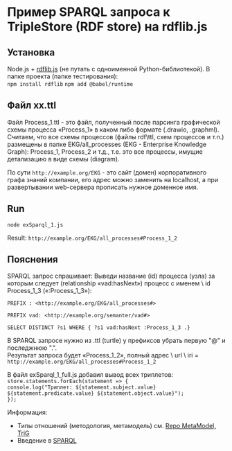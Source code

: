 # Пример SPARQL запроса к TripleStore (RDF store) на rdflib.js
## Установка
Node.js + [rdflib.js](https://linkeddata.github.io/rdflib.js/doc/index.html) (не путать с одноименной Python-библиотекой). В папке проекта (папке тестирования):  
`npm install rdflib`
`npm add @babel/runtime`
## Файл хх.ttl
Файл Process_1.ttl - это файл, полученный после парсинга графической схемы процесса «Process_1» в каком либо формате (.drawio, .graphml).
Считаем, что все схемы процессов (файлы rdf\ttl, схем процессов и т.п.) размещены в папке EKG/all_processes (EKG - Enterprise Knowledge Graph): Process_1, Process_2 и т.д., т.е. это все процессы, имущие детализацию в виде схемы (diagram).

По сути `http://example.org/EKG` - это сайт (домен) корпоративного графа знаний компании, его адрес можно заменить на localhost, а при развертывании web-сервера прописать нужное доменное имя.
## Run 
`node exSparql_1.js`

Result: `http://example.org/EKG/all_processes#Process_1_2`
## Пояснения
SPARQL запрос спрашивает: Выведи название (id) процесса (узла) за которым следует (relationship «vad:hasNext») процесс с именем \ id Process_1_3 («:Process_1_3»):

`PREFIX : <http://example.org/EKG/all_processes#>`

`PREFIX vad: <http://example.org/semanter/vad#>`

`SELECT DISTINCT ?s1 WHERE { ?s1 vad:hasNext :Process_1_3 .}`  

В SPARQL запросе нужно из .ttl (turtle) у префиксов убрать первую "@" и последжнюю ".".  
Результат запроса будет «Process_1_2», полный адрес \ url \ iri = `http://example.org/EKG/all_processes#Process_1_2`

В файл exSparql_1_full.js добавил вывод всех триплетов:  
`store.statements.forEach(statement => {` \
    `console.log("Триплет: ${statement.subject.value} ${statement.predicate.value} ${statement.object.value}");` \
`});`  

Информация:
- Типы отношений (методология, метамодель) см. [Repo MetaModel, TriG](https://github.com/bpmbpm/SemanticBPM/wiki/%D0%9C%D0%B5%D1%82%D0%B0%D0%BC%D0%BE%D0%B4%D0%B5%D0%BB%D1%8C-%D0%BF%D1%80%D0%BE%D1%86%D0%B5%D1%81%D1%81%D0%BE%D0%B2)
- Введение в [SPARQL](https://github.com/bpmbpm/doc/blob/main/README.md#sparql)
